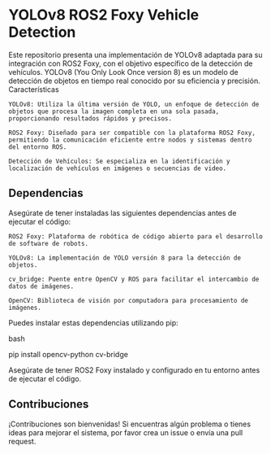 # YOLOv8 ROS2 Foxy Vehicle Detection

Este repositorio presenta una implementación de YOLOv8 adaptada para su integración con ROS2 Foxy, con el objetivo específico de la detección de vehículos. YOLOv8 (You Only Look Once version 8) es un modelo de detección de objetos en tiempo real conocido por su eficiencia y precisión.
Características

    YOLOv8: Utiliza la última versión de YOLO, un enfoque de detección de objetos que procesa la imagen completa en una sola pasada, proporcionando resultados rápidos y precisos.

    ROS2 Foxy: Diseñado para ser compatible con la plataforma ROS2 Foxy, permitiendo la comunicación eficiente entre nodos y sistemas dentro del entorno ROS.

    Detección de Vehículos: Se especializa en la identificación y localización de vehículos en imágenes o secuencias de video.

## Dependencias

Asegúrate de tener instaladas las siguientes dependencias antes de ejecutar el código:

    ROS2 Foxy: Plataforma de robótica de código abierto para el desarrollo de software de robots.

    YOLOv8: La implementación de YOLO versión 8 para la detección de objetos.

    cv_bridge: Puente entre OpenCV y ROS para facilitar el intercambio de datos de imágenes.

    OpenCV: Biblioteca de visión por computadora para procesamiento de imágenes.

Puedes instalar estas dependencias utilizando pip:

bash

pip install opencv-python cv-bridge


Asegúrate de tener ROS2 Foxy instalado y configurado en tu entorno antes de ejecutar el código.
## Contribuciones

¡Contribuciones son bienvenidas! Si encuentras algún problema o tienes ideas para mejorar el sistema, por favor crea un issue o envía una pull request.
